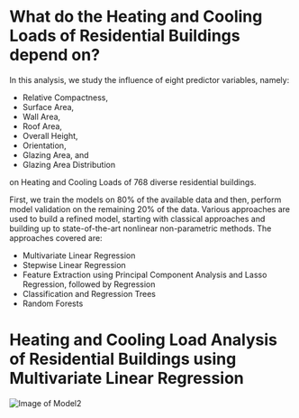 # What do the Heating and Cooling Loads of Residential Buildings depend on?

In this analysis, we study the influence of eight predictor variables, namely:

* Relative Compactness,
* Surface Area,
* Wall Area,
* Roof Area,
* Overall Height,
* Orientation,
* Glazing Area, and
* Glazing Area Distribution

on Heating and Cooling Loads of 768 diverse residential buildings.

First, we train the models on 80% of the available data and then, perform model validation on the remaining 20% of the data. 
Various approaches are used to build a refined model, starting with classical approaches and building up to state-of-the-art nonlinear non-parametric methods. The approaches covered are:

* Multivariate Linear Regression
* Stepwise Linear Regression
* Feature Extraction using Principal Component Analysis and Lasso Regression, followed by Regression 
* Classification and Regression Trees
* Random Forests

# Heating and Cooling Load Analysis of Residential Buildings using Multivariate Linear Regression



![Image of Model2](https://raw.githubusercontent.com/MeeraSharma/Residential-Energy-Efficiency-SLR.github.io/master/docs/Model2_HL.PNG)
